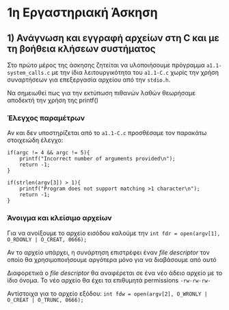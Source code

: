 #  1η Εργαστηριακή Άσκηση
## 1) Ανάγνωση και εγγραφή αρχείων στη C και με τη βοήθεια κλήσεων συστήματος
Στο πρώτο μέρος της άσκησης ζητείται να υλοποιήσουμε πρόγραμμα `a1.1-system_calls.c` με την ίδια λειτουργικότητα του `a1.1-C.c` χωρίς την χρήση συναρτήσεων για επεξεργασία αρχείου από την `stdio.h`. 

Να σημειωθεί πως για την εκτύπωση πιθανών λαθών θεωρήσαμε αποδεκτή την χρήση της printf()  

### Έλεγχος παραμέτρων
Αν και δεν υποστηρίζεται από το `a1.1-C.c` προσθέσαμε τον παρακάτω στοιχειώδη έλεγχο:
```
if(argc != 4 && argc != 5){
    printf("Incorrect number of arguments provided\n");
    return -1;
}
```
```
if(strlen(argv[3]) > 1){
    printf("Program does not support matching >1 character\n");
    return -1;
}
```
### Άνοιγμα και κλείσιμο αρχείων
Για να ανοίξουμε το αρχείο εισόδου καλούμε την `int fdr = open(argv[1], O_RDONLY | O_CREAT, 0666);`

Αν το αρχείο υπάρχει, η συνάρτηση επιστρέφει έναν _file descriptor_ τον οποίο θα χρησιμοποιήσουμε αργότερα μόνο για να διαβάσουμε από αυτό

Διαφορετικά ο _file descriptor_ θα αναφέρεται σε ένα νέο άδειο αρχείο με το ίδιο όνομα. Το νέο αρχείο θα έχει τα επιθυμητά permissions `-rw-rw-rw-`

Αντίστοιχα για το αρχείο εξόδου: `int fdw = open(argv[2], O_WRONLY | O_CREAT | O_TRUNC, 0666);`

